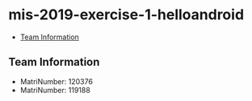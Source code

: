 # mis-2019-exercise-1-helloandroid
- [Team Information](#information)
## Team Information
- MatriNumber: 120376
- MatriNumber: 119188
